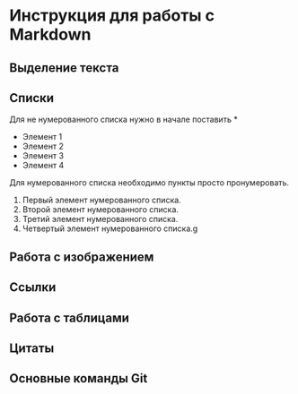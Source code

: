 # Инструкция для работы с Markdown

## Выделение текста

## Списки

Для не нумерованного списка нужно в начале поставить *
* Элемент 1
* Элемент 2
* Элемент 3
* Элемент 4

Для нумерованного списка необходимо пункты просто пронумеровать. 
1. Первый элемент нумерованного списка.
2. Второй элемент нумерованного списка.
3. Третий элемент нумерованного списка.
4. Четвертый элемент нумерованного списка.g

## Работа с изображением

## Ссылки

## Работа с таблицами

## Цитаты

## **Основные команды Git**